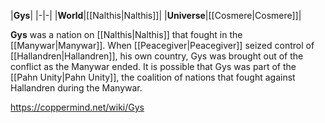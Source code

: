 |**Gys**|
|-|-|
|**World**|[[Nalthis\|Nalthis]]|
|**Universe**|[[Cosmere\|Cosmere]]|

**Gys** was a nation on [[Nalthis\|Nalthis]] that fought in the [[Manywar\|Manywar]]. When [[Peacegiver\|Peacegiver]] seized control of [[Hallandren\|Hallandren]], his own country, Gys was brought out of the conflict as the Manywar ended.
It is possible that Gys was part of the [[Pahn Unity\|Pahn Unity]], the coalition of nations that fought against Hallandren during the Manywar.



https://coppermind.net/wiki/Gys